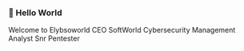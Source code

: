 ### 👋 Hello World 
Welcome to Elybsoworld
CEO SoftWorld 
Cybersecurity Management Analyst 
Snr Pentester 


<!--
**Elybso** is a ✨ _special_ ✨ repository because its `README.md` (this file) appears on your GitHub profile.

Here are some ideas to get you started:

- 🔭 I’m currently working on Webvuim 
- 🌱 I’m currently learning ...Try hack me
- 👯 I’m looking to collaborate on ..Hackathon 
- 🤔 I’m looking for help with ...Carding 
- 💬 Ask me about ..Software Development 
- 📫 How to reach me: ...vaaeliab1@gmail.com 
-   +2348131516153
- ⚡ Fun fact: ...Hack the box 📦 
-->
